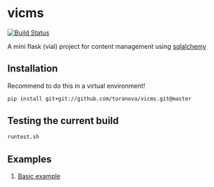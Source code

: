 # vicms
[![Build Status](https://travis-ci.org/ToraNova/vicms.svg?branch=master)](https://travis-ci.org/ToraNova/vicms)

A mini flask (vial) project for content management using [sqlalchemy](https://www.sqlalchemy.org/)

## Installation
Recommend to do this in a virtual environment!
```bash
pip install git+git://github.com/toranova/vicms.git@master
```

## Testing the current build
```bash
runtest.sh
```

## Examples
1. [Basic example](examples/basic/__init__.py)
